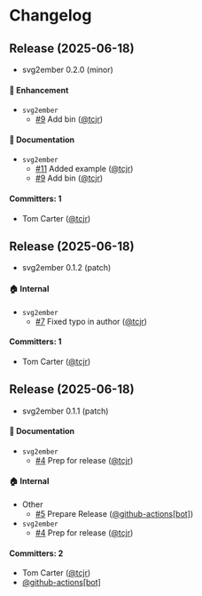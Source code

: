 # Changelog

## Release (2025-06-18)

* svg2ember 0.2.0 (minor)

#### :rocket: Enhancement
* `svg2ember`
  * [#9](https://github.com/tcjr/svg2ember/pull/9) Add bin ([@tcjr](https://github.com/tcjr))

#### :memo: Documentation
* `svg2ember`
  * [#11](https://github.com/tcjr/svg2ember/pull/11) Added example ([@tcjr](https://github.com/tcjr))
  * [#9](https://github.com/tcjr/svg2ember/pull/9) Add bin ([@tcjr](https://github.com/tcjr))

#### Committers: 1
- Tom Carter ([@tcjr](https://github.com/tcjr))

## Release (2025-06-18)

* svg2ember 0.1.2 (patch)

#### :house: Internal
* `svg2ember`
  * [#7](https://github.com/tcjr/svg2ember/pull/7) Fixed typo in author ([@tcjr](https://github.com/tcjr))

#### Committers: 1
- Tom Carter ([@tcjr](https://github.com/tcjr))

## Release (2025-06-18)

* svg2ember 0.1.1 (patch)

#### :memo: Documentation
* `svg2ember`
  * [#4](https://github.com/tcjr/svg2ember/pull/4) Prep for release ([@tcjr](https://github.com/tcjr))

#### :house: Internal
* Other
  * [#5](https://github.com/tcjr/svg2ember/pull/5) Prepare Release ([@github-actions[bot]](https://github.com/apps/github-actions))
* `svg2ember`
  * [#4](https://github.com/tcjr/svg2ember/pull/4) Prep for release ([@tcjr](https://github.com/tcjr))

#### Committers: 2
- Tom Carter ([@tcjr](https://github.com/tcjr))
- [@github-actions[bot]](https://github.com/apps/github-actions)
